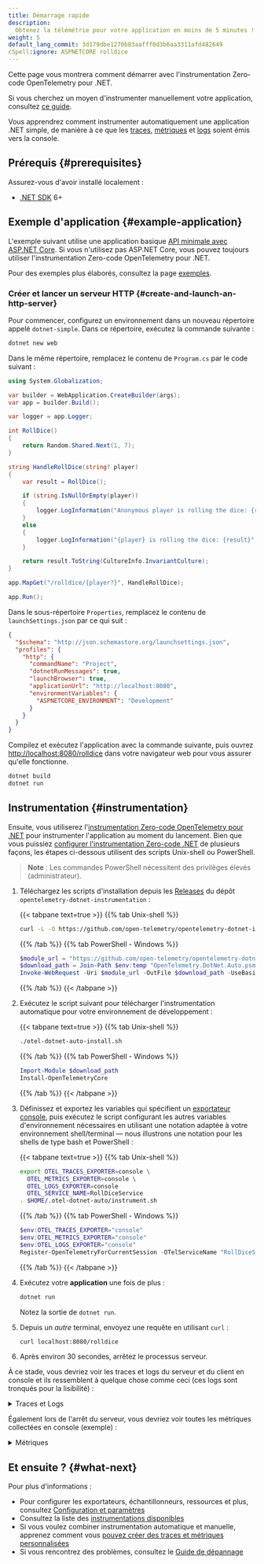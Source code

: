 ```yaml
---
title: Démarrage rapide
description:
  Obtenez la télémétrie pour votre application en moins de 5 minutes !
weight: 5
default_lang_commit: 3d179dbe1270b83aafff0d3b6aa3311afd482649
cSpell:ignore: ASPNETCORE rolldice
---
```


Cette page vous montrera comment démarrer avec l'instrumentation Zero-code
OpenTelemetry pour .NET.

Si vous cherchez un moyen d'instrumenter manuellement votre application,
consultez [ce guide](/docs/languages/dotnet/getting-started).

Vous apprendrez comment instrumenter automatiquement une application .NET
simple, de manière à ce que les [traces][], [métriques][] et [logs][] soient
émis vers la console.

## Prérequis {#prerequisites}

Assurez-vous d'avoir installé localement :

- [.NET SDK](https://dotnet.microsoft.com/download/dotnet) 6+

## Exemple d'application {#example-application}

L'exemple suivant utilise une application basique
[API minimale avec ASP.NET Core](https://learn.microsoft.com/aspnet/core/tutorials/min-web-api).
Si vous n'utilisez pas ASP.NET Core, vous pouvez toujours utiliser
l'instrumentation Zero-code OpenTelemetry pour .NET.

Pour des exemples plus élaborés, consultez la page
[exemples](/docs/languages/dotnet/examples/).

### Créer et lancer un serveur HTTP {#create-and-launch-an-http-server}

Pour commencer, configurez un environnement dans un nouveau répertoire appelé
`dotnet-simple`. Dans ce répertoire, exécutez la commande suivante :

```sh
dotnet new web
```

Dans le même répertoire, remplacez le contenu de `Program.cs` par le code
suivant :

```csharp
using System.Globalization;

var builder = WebApplication.CreateBuilder(args);
var app = builder.Build();

var logger = app.Logger;

int RollDice()
{
    return Random.Shared.Next(1, 7);
}

string HandleRollDice(string? player)
{
    var result = RollDice();

    if (string.IsNullOrEmpty(player))
    {
        logger.LogInformation("Anonymous player is rolling the dice: {result}", result);
    }
    else
    {
        logger.LogInformation("{player} is rolling the dice: {result}", player, result);
    }

    return result.ToString(CultureInfo.InvariantCulture);
}

app.MapGet("/rolldice/{player?}", HandleRollDice);

app.Run();
```

Dans le sous-répertoire `Properties`, remplacez le contenu de
`launchSettings.json` par ce qui suit :

```json
{
  "$schema": "http://json.schemastore.org/launchsettings.json",
  "profiles": {
    "http": {
      "commandName": "Project",
      "dotnetRunMessages": true,
      "launchBrowser": true,
      "applicationUrl": "http://localhost:8080",
      "environmentVariables": {
        "ASPNETCORE_ENVIRONMENT": "Development"
      }
    }
  }
}
```

Compilez et exécutez l'application avec la commande suivante, puis ouvrez
<http://localhost:8080/rolldice> dans votre navigateur web pour vous assurer
qu'elle fonctionne.

```sh
dotnet build
dotnet run
```

## Instrumentation {#instrumentation}

Ensuite, vous utiliserez
l'[instrumentation Zero-code OpenTelemetry pour .NET](../) pour instrumenter
l'application au moment du lancement. Bien que vous puissiez [configurer
l'instrumentation Zero-code .NET][] de plusieurs façons, les étapes ci-dessous
utilisent des scripts Unix-shell ou PowerShell.

> **Note** : Les commandes PowerShell nécessitent des privilèges élevés
> (administrateur).

1. Téléchargez les scripts d'installation depuis les [Releases][] du dépôt
   `opentelemetry-dotnet-instrumentation` :

   {{< tabpane text=true >}} {{% tab Unix-shell %}}

   ```sh
   curl -L -O https://github.com/open-telemetry/opentelemetry-dotnet-instrumentation/releases/latest/download/otel-dotnet-auto-install.sh
   ```

   {{% /tab %}} {{% tab PowerShell - Windows %}}

   ```powershell
   $module_url = "https://github.com/open-telemetry/opentelemetry-dotnet-instrumentation/releases/latest/download/OpenTelemetry.DotNet.Auto.psm1"
   $download_path = Join-Path $env:temp "OpenTelemetry.DotNet.Auto.psm1"
   Invoke-WebRequest -Uri $module_url -OutFile $download_path -UseBasicParsing
   ```

   {{% /tab %}} {{< /tabpane >}}

2. Exécutez le script suivant pour télécharger l'instrumentation automatique
   pour votre environnement de développement :

   {{< tabpane text=true >}} {{% tab Unix-shell %}}

   ```sh
   ./otel-dotnet-auto-install.sh
   ```

   {{% /tab %}} {{% tab PowerShell - Windows %}}

   ```powershell
   Import-Module $download_path
   Install-OpenTelemetryCore
   ```

   {{% /tab %}} {{< /tabpane >}}

3. Définissez et exportez les variables qui spécifient un [exportateur
   console][], puis exécutez le script configurant les autres variables
   d'environnement nécessaires en utilisant une notation adaptée à votre
   environnement shell/terminal &mdash; nous illustrons une notation pour les
   shells de type bash et PowerShell :

   {{< tabpane text=true >}} {{% tab Unix-shell %}}

   ```sh
   export OTEL_TRACES_EXPORTER=console \
     OTEL_METRICS_EXPORTER=console \
     OTEL_LOGS_EXPORTER=console
     OTEL_SERVICE_NAME=RollDiceService
   . $HOME/.otel-dotnet-auto/instrument.sh
   ```

   {{% /tab %}} {{% tab PowerShell - Windows %}}

   ```powershell
   $env:OTEL_TRACES_EXPORTER="console"
   $env:OTEL_METRICS_EXPORTER="console"
   $env:OTEL_LOGS_EXPORTER="console"
   Register-OpenTelemetryForCurrentSession -OTelServiceName "RollDiceService"
   ```

   {{% /tab %}} {{< /tabpane >}}

4. Exécutez votre **application** une fois de plus :

   ```sh
   dotnet run
   ```

   Notez la sortie de `dotnet run`.

5. Depuis un _autre_ terminal, envoyez une requête en utilisant `curl` :

   ```sh
   curl localhost:8080/rolldice
   ```

6. Après environ 30 secondes, arrêtez le processus serveur.

À ce stade, vous devriez voir les traces et logs du serveur et du client en
console et ils ressemblent à quelque chose comme ceci (ces logs sont tronqués
pour la lisibilité) :

<details>
<summary>Traces et Logs</summary>

```log
LogRecord.Timestamp:               2023-08-14T06:44:53.9279186Z
LogRecord.TraceId:                 3961d22b5f90bf7662ad4933318743fe
LogRecord.SpanId:                  93d5fcea422ff0ac
LogRecord.TraceFlags:              Recorded
LogRecord.CategoryName:            simple-dotnet
LogRecord.LogLevel:                Information
LogRecord.StateValues (Key:Value):
    result: 1
    OriginalFormat (a.k.a Body): Anonymous player is rolling the dice: {result}

Resource associated with LogRecord:
service.name: simple-dotnet
telemetry.auto.version: 0.7.0
telemetry.sdk.name: opentelemetry
telemetry.sdk.language: dotnet
telemetry.sdk.version: 1.4.0.802

info: simple-dotnet[0]
      Anonymous player is rolling the dice: 1
Activity.TraceId:            3961d22b5f90bf7662ad4933318743fe
Activity.SpanId:             93d5fcea422ff0ac
Activity.TraceFlags:         Recorded
Activity.ActivitySourceName: OpenTelemetry.Instrumentation.AspNetCore
Activity.DisplayName:        /rolldice
Activity.Kind:               Server
Activity.StartTime:          2023-08-14T06:44:53.9278162Z
Activity.Duration:           00:00:00.0049754
Activity.Tags:
    net.host.name: localhost
    net.host.port: 8080
    http.method: GET
    http.scheme: http
    http.target: /rolldice
    http.url: http://localhost:8080/rolldice
    http.flavor: 1.1
    http.user_agent: curl/8.0.1
    http.status_code: 200
Resource associated with Activity:
    service.name: simple-dotnet
    telemetry.auto.version: 0.7.0
    telemetry.sdk.name: opentelemetry
    telemetry.sdk.language: dotnet
    telemetry.sdk.version: 1.4.0.802
```

</details>

Également lors de l'arrêt du serveur, vous devriez voir toutes les métriques
collectées en console (exemple) :

<details>
<summary>Métriques</summary>

```log
Export process.runtime.dotnet.gc.collections.count, Number of garbage collections that have occurred since process start., Meter: OpenTelemetry.Instrumentation.Runtime/1.1.0.2
(2023-08-14T06:12:05.8500776Z, 2023-08-14T06:12:23.7750288Z] generation: gen2 LongSum
Value: 2
(2023-08-14T06:12:05.8500776Z, 2023-08-14T06:12:23.7750288Z] generation: gen1 LongSum
Value: 2
(2023-08-14T06:12:05.8500776Z, 2023-08-14T06:12:23.7750288Z] generation: gen0 LongSum
Value: 6

...

Export http.client.duration, Measures the duration of outbound HTTP requests., Unit: ms, Meter: OpenTelemetry.Instrumentation.Http/1.0.0.0
(2023-08-14T06:12:06.2661140Z, 2023-08-14T06:12:23.7750388Z] http.flavor: 1.1 http.method: POST http.scheme: https http.status_code: 200 net.peer.name: dc.services.visualstudio.com Histogram
Value: Sum: 1330.4766000000002 Count: 5 Min: 50.0333 Max: 465.7936
(-Infinity,0]:0
(0,5]:0
(5,10]:0
(10,25]:0
(25,50]:0
(50,75]:2
(75,100]:0
(100,250]:0
(250,500]:3
(500,750]:0
(750,1000]:0
(1000,2500]:0
(2500,5000]:0
(5000,7500]:0
(7500,10000]:0
(10000,+Infinity]:0
```

</details>

## Et ensuite ? {#what-next}

Pour plus d'informations :

- Pour configurer les exportateurs, échantillonneurs, ressources et plus,
  consultez [Configuration et paramètres](../configuration)
- Consultez la liste des [instrumentations disponibles](../instrumentations)
- Si vous voulez combiner instrumentation automatique et manuelle, apprenez
  comment vous [pouvez créer des traces et métriques personnalisées](../custom)
- Si vous rencontrez des problèmes, consultez le
  [Guide de dépannage](../troubleshooting)

[traces]: /docs/concepts/signals/traces/
[métriques]: /docs/concepts/signals/metrics/
[logs]: /docs/concepts/signals/logs/
[configurer l'instrumentation Zero-code .NET]: ../configuration
[exportateur console]:
  https://github.com/open-telemetry/opentelemetry-dotnet-instrumentation/blob/main/docs/config.md#internal-logs
[releases]:
  https://github.com/open-telemetry/opentelemetry-dotnet-instrumentation/releases
